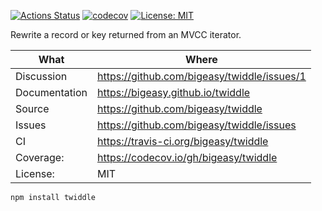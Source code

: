 [![Actions Status](https://github.com/bigeasy/twiddle/workflows/Node%20CI/badge.svg)](https://github.com/bigeasy/twiddle/actions)
[![codecov](https://codecov.io/gh/bigeasy/twiddle/branch/master/graph/badge.svg)](https://codecov.io/gh/bigeasy/twiddle)
[![License: MIT](https://img.shields.io/badge/License-MIT-yellow.svg)](https://opensource.org/licenses/MIT)

Rewrite a record or key returned from an MVCC iterator.

| What          | Where                                         |
| --- | --- |
| Discussion    | https://github.com/bigeasy/twiddle/issues/1   |
| Documentation | https://bigeasy.github.io/twiddle             |
| Source        | https://github.com/bigeasy/twiddle            |
| Issues        | https://github.com/bigeasy/twiddle/issues     |
| CI            | https://travis-ci.org/bigeasy/twiddle         |
| Coverage:     | https://codecov.io/gh/bigeasy/twiddle         |
| License:      | MIT                                           |


```
npm install twiddle
```
